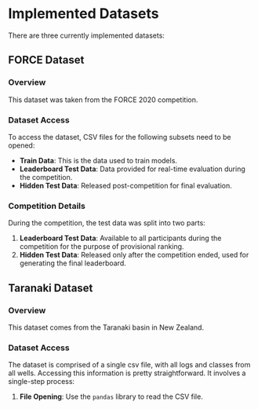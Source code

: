 # Implemented Datasets

There are three currently implemented datasets:

## FORCE Dataset

### Overview
This dataset was taken from the FORCE 2020 competition.

### Dataset Access
To access the dataset, CSV files for the following subsets need to be opened:

- **Train Data**: This is the data used to train models.
- **Leaderboard Test Data**: Data provided for real-time evaluation during the competition.
- **Hidden Test Data**: Released post-competition for final evaluation.

### Competition Details
During the competition, the test data was split into two parts:
1. **Leaderboard Test Data**: Available to all participants during the competition for the purpose of provisional ranking.
2. **Hidden Test Data**: Released only after the competition ended, used for generating the final leaderboard.

## Taranaki Dataset

### Overview
This dataset comes from the Taranaki basin in New Zealand.

### Dataset Access
The dataset is comprised of a single csv file, with all logs and classes from all wells. Accessing this information is pretty straightforward. It involves a single-step process:

1. **File Opening**: Use the `pandas` library to read the CSV file.
